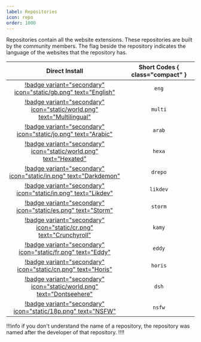 ```yaml
---
label: Repositories
icon: repo
order: 1000
---
```


Repositories contain all the website extensions. These repositories are built by the community members. The flag beside the repository indicates the language of the websites that the repository has.

Direct Install | Short Codes { class="compact" }
:---: | :---:
[!badge variant="secondary" icon="static/gb.png" text="English"](https://l.cloudstream.cf/dir_eng) | `eng`
[!badge variant="secondary" icon="static/world.png" text="Multilingual"](https://l.cloudstream.cf/dir_multi) | `multi`
[!badge variant="secondary" icon="static/jo.png" text="Arabic"](https://l.cloudstream.cf/dir_arab) | `arab`
[!badge variant="secondary" icon="static/world.png" text="Hexated"](https://l.cloudstream.cf/dir_hexa) | `hexa`
[!badge variant="secondary" icon="static/in.png" text="Darkdemon"](https://l.cloudstream.cf/dir_drepo) | `drepo`
[!badge variant="secondary" icon="static/in.png" text="Likdev"](https://l.cloudstream.cf/dir_likrepo) | `likdev`
[!badge variant="secondary" icon="static/es.png" text="Storm"](https://l.cloudstream.cf/dir_storm) | `storm`
[!badge variant="secondary" icon="static/cr.png" text="Crunchyroll"](https://l.cloudstream.cf/dir_kamy) | `kamy`
[!badge variant="secondary" icon="static/fr.png" text="Eddy"](https://l.cloudstream.cf/dir_eddy) | `eddy`
[!badge variant="secondary" icon="static/cn.png" text="Horis"](https://l.cloudstream.cf/dir_horis) | `horis`
[!badge variant="secondary" icon="static/world.png" text="Dontseehere"](https://l.cloudstream.cf/dir_dsh) | `dsh`
[!badge variant="secondary" icon="static/18p.png" text="NSFW"](https://l.cloudstream.cf/dir_nsfw) | `nsfw`

!!!info
if you don't understand the name of a repository, the repository was named after the developer of that repository.
!!!!

